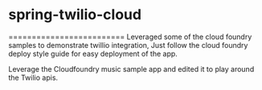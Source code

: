 # spring-twilio-cloud
=========================
Leveraged some of the cloud foundry samples to demonstrate twillio integration, Just follow the cloud foundry deploy style guide for easy deployment of the app.

Leverage the Cloudfoundry music sample app and edited it to play around the Twilio apis. 
